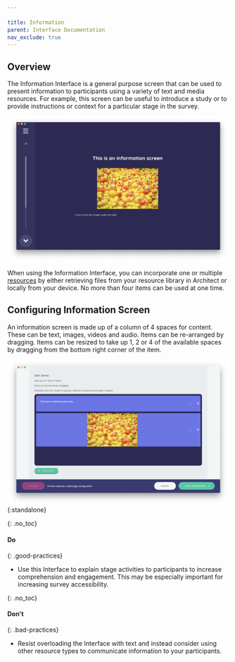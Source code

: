 ```yaml
---

title: Information
parent: Interface Documentation
nav_exclude: true
---
```

## Overview

The Information Interface is a general purpose screen that can be used to present information to participants using a variety of text and media resources. For example, this screen can be useful to introduce a study or to provide instructions or context for a particular stage in the survey.

![](/assets/img/interface-documentation/information/example.png)

When using the Information Interface, you can incorporate one or multiple [resources](../key-concepts/resources.md) by either retrieving files from your resource library in Architect or locally from your device. No more than four items can be used at one time.

## Configuring Information Screen

An information screen is made up of a column of 4 spaces for content. These can be text, images, videos and audio. Items can be re-arranged by dragging. Items can be resized to take up 1, 2 or 4 of the available spaces by dragging from the bottom right corner of the item.

![Configuring items for a stage based on the Information Interface in Architect](/assets/img/interface-documentation/information/architect-items.png){:standalone}

{: .no_toc}
#### Do

{: .good-practices}
- Use this Interface to explain stage activities to participants to increase comprehension and engagement. This may be especially important for increasing survey accessibility.

{: .no_toc}
#### Don't

{: .bad-practices}
- Resist overloading the Interface with text and instead consider using other resource types to communicate information to your participants.
